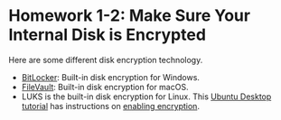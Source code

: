 # Homework 1-2: Make Sure Your Internal Disk is Encrypted

Here are some different disk encryption technology.

- [BitLocker](https://docs.microsoft.com/en-us/windows/security/information-protection/bitlocker/bitlocker-overview): Built-in disk encryption for Windows.
- [FileVault](https://support.apple.com/en-us/HT204837): Built-in disk encryption for macOS.
- LUKS is the built-in disk encryption for Linux. This [Ubuntu Desktop tutorial](https://ubuntu.com/tutorials/install-ubuntu-desktop#1-overview) has instructions on [enabling encryption](https://ubuntu.com/tutorials/install-ubuntu-desktop#7-optional-enable-encryption).

